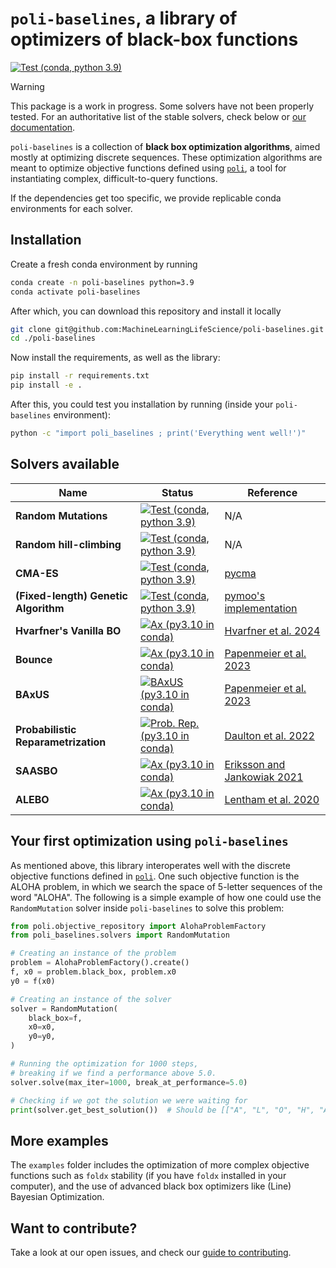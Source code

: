 # `poli-baselines`, a library of optimizers of black-box functions

[![Test (conda, python 3.9)](https://github.com/MachineLearningLifeScience/poli-baselines/actions/workflows/python-tox-testing.yml/badge.svg)](https://github.com/MachineLearningLifeScience/poli-baselines/actions/workflows/python-tox-testing.yml)

> [!WARNING]  
> This package is a work in progress. Some solvers have not been properly tested. For an authoritative list of the stable solvers, check below or [our documentation](https://machinelearninglifescience.github.io/poli-docs/#black-box-optimization-algorithms).

`poli-baselines` is a collection of **black box optimization algorithms**, aimed mostly at optimizing discrete sequences. These optimization algorithms are meant to optimize objective functions defined using [`poli`](https://github.com/MachineLearningLifeScience/poli), a tool for instantiating complex, difficult-to-query functions.

If the dependencies get too specific, we provide replicable conda environments for each solver.

## Installation

Create a fresh conda environment by running

```bash
conda create -n poli-baselines python=3.9
conda activate poli-baselines
```

After which, you can download this repository and install it locally

```bash
git clone git@github.com:MachineLearningLifeScience/poli-baselines.git
cd ./poli-baselines
```

Now install the requirements, as well as the library:

```bash
pip install -r requirements.txt
pip install -e .
```

After this, you could test you installation by running (inside your `poli-baselines` environment):

```bash
python -c "import poli_baselines ; print('Everything went well!')"
```

## Solvers available

| Name | Status | Reference |
|----------|----------|----------|
| **Random Mutations**   |  [![Test (conda, python 3.9)](https://github.com/MachineLearningLifeScience/poli-baselines/actions/workflows/python-tox-testing.yml/badge.svg)](https://github.com/MachineLearningLifeScience/poli-baselines/actions/workflows/python-tox-testing.yml)  | N/A   |
| **Random hill-climbing**   |  [![Test (conda, python 3.9)](https://github.com/MachineLearningLifeScience/poli-baselines/actions/workflows/python-tox-testing.yml/badge.svg)](https://github.com/MachineLearningLifeScience/poli-baselines/actions/workflows/python-tox-testing.yml)  | N/A   |
| **CMA-ES**   |  [![Test (conda, python 3.9)](https://github.com/MachineLearningLifeScience/poli-baselines/actions/workflows/python-tox-testing.yml/badge.svg)](https://github.com/MachineLearningLifeScience/poli-baselines/actions/workflows/python-tox-testing.yml)  | [pycma](https://github.com/CMA-ES/pycma)   |
| **(Fixed-length) Genetic Algorithm**   |  [![Test (conda, python 3.9)](https://github.com/MachineLearningLifeScience/poli-baselines/actions/workflows/python-tox-testing.yml/badge.svg)](https://github.com/MachineLearningLifeScience/poli-baselines/actions/workflows/python-tox-testing.yml)  | [pymoo's implementation](https://pymoo.org/algorithms/soo/ga.html)  |
| **Hvarfner's Vanilla BO** |  [![Ax (py3.10 in conda)](https://github.com/MachineLearningLifeScience/poli-baselines/actions/workflows/python-tox-testing-ax.yml/badge.svg)](https://github.com/MachineLearningLifeScience/poli-baselines/actions/workflows/python-tox-testing-ax.yml)  | [Hvarfner et al. 2024](https://arxiv.org/abs/2402.02229) |
| **Bounce** |  [![Ax (py3.10 in conda)](https://github.com/MachineLearningLifeScience/poli-baselines/actions/workflows/python-tox-testing-ax.yml/badge.svg)](https://github.com/MachineLearningLifeScience/poli-baselines/actions/workflows/python-tox-testing-ax.yml)  | [Papenmeier et al. 2023](https://arxiv.org/abs/2307.00618) |
| **BAxUS** |  [![BAxUS (py3.10 in conda)](https://github.com/MachineLearningLifeScience/poli-baselines/actions/workflows/python-tox-testing-baxus.yml/badge.svg)](https://github.com/MachineLearningLifeScience/poli-baselines/actions/workflows/python-tox-testing-baxus.yml)  | [Papenmeier et al. 2023](https://arxiv.org/abs/2304.11468) |
| **Probabilistic Reparametrization** |  [![Prob. Rep. (py3.10 in conda)](https://github.com/MachineLearningLifeScience/poli-baselines/actions/workflows/python-tox-testing-pr.yml/badge.svg)](https://github.com/MachineLearningLifeScience/poli-baselines/actions/workflows/python-tox-testing-pr.yml)  | [Daulton et al. 2022](https://arxiv.org/abs/2210.10199) |
| **SAASBO** |  [![Ax (py3.10 in conda)](https://github.com/MachineLearningLifeScience/poli-baselines/actions/workflows/python-tox-testing-ax.yml/badge.svg)](https://github.com/MachineLearningLifeScience/poli-baselines/actions/workflows/python-tox-testing-ax.yml)  | [Eriksson and Jankowiak 2021](https://arxiv.org/abs/2103.00349) |
| **ALEBO** |  [![Ax (py3.10 in conda)](https://github.com/MachineLearningLifeScience/poli-baselines/actions/workflows/python-tox-testing-ax.yml/badge.svg)](https://github.com/MachineLearningLifeScience/poli-baselines/actions/workflows/python-tox-testing-ax.yml)  | [Lentham et al. 2020](https://proceedings.neurips.cc/paper/2020/file/10fb6cfa4c990d2bad5ddef4f70e8ba2-Paper.pdf) |

## Your first optimization using `poli-baselines`

As mentioned above, this library interoperates well with the discrete objective functions defined in [`poli`](https://github.com/MachineLearningLifeScience/poli). One such objective function is the ALOHA problem, in which we search the space of 5-letter sequences of the word "ALOHA". The following is a simple example of how one could use the `RandomMutation` solver inside `poli-baselines` to solve this problem:

```python
from poli.objective_repository import AlohaProblemFactory
from poli_baselines.solvers import RandomMutation

# Creating an instance of the problem
problem = AlohaProblemFactory().create()
f, x0 = problem.black_box, problem.x0
y0 = f(x0)

# Creating an instance of the solver
solver = RandomMutation(
    black_box=f,
    x0=x0,
    y0=y0,
)

# Running the optimization for 1000 steps,
# breaking if we find a performance above 5.0.
solver.solve(max_iter=1000, break_at_performance=5.0)

# Checking if we got the solution we were waiting for
print(solver.get_best_solution())  # Should be [["A", "L", "O", "H", "A"]]
```

## More examples

The `examples` folder includes the optimization of more complex objective functions such as `foldx` stability (if you have `foldx` installed in your computer), and the use of advanced black box optimizers like (Line) Bayesian Optimization.

## Want to contribute?

Take a look at our open issues, and check our [guide to contributing](https://github.com/MachineLearningLifeScience/poli-baselines/blob/main/CONTRIBUTING.md).
